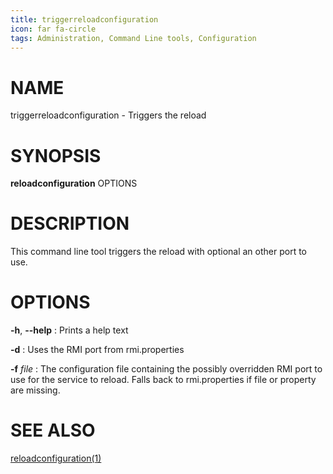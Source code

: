 ```yaml
---
title: triggerreloadconfiguration
icon: far fa-circle
tags: Administration, Command Line tools, Configuration
---
```


# NAME

triggerreloadconfiguration - Triggers the reload

# SYNOPSIS

**reloadconfiguration** OPTIONS

# DESCRIPTION

This command line tool triggers the reload with optional an other port to use.

# OPTIONS

**-h**, **--help**
: Prints a help text

**-d**
: Uses the RMI port from rmi.properties

**-f** *file*
: The configuration file containing the possibly overridden RMI port to use for the service to reload. Falls back to rmi.properties if file or property are missing.

# SEE ALSO

[reloadconfiguration(1)](reloadconfiguration)